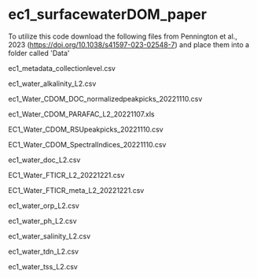 # ec1_surfacewaterDOM_paper

To utilize this code download the following files from Pennington et al., 2023 (https://doi.org/10.1038/s41597-023-02548-7) and place them into a folder called 'Data'

ec1_metadata_collectionlevel.csv

ec1_water_alkalinity_L2.csv

ec1_Water_CDOM_DOC_normalizedpeakpicks_20221110.csv

ec1_Water_CDOM_PARAFAC_L2_20221107.xls

EC1_Water_CDOM_RSUpeakpicks_20221110.csv

EC1_Water_CDOM_SpectralIndices_20221110.csv

ec1_water_doc_L2.csv

EC1_Water_FTICR_L2_20221221.csv

EC1_Water_FTICR_meta_L2_20221221.csv

ec1_water_orp_L2.csv

ec1_water_ph_L2.csv

ec1_water_salinity_L2.csv

ec1_water_tdn_L2.csv

ec1_water_tss_L2.csv